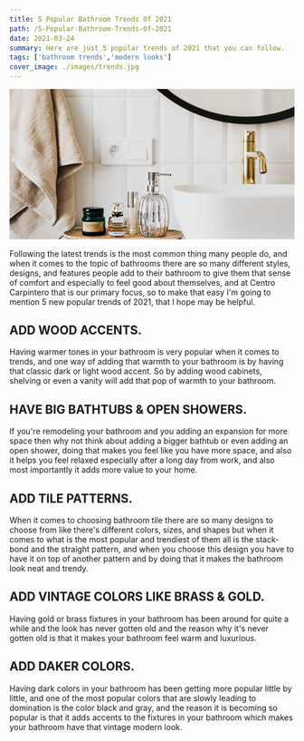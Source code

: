 ```yaml
---
title: 5 Popular Bathroom Trends Of 2021
path: /5-Popular-Bathroom-Trends-Of-2021
date: 2021-03-24
summary: Here are just 5 popular trends of 2021 that you can follow.
tags: ['bathroom trends','modern looks']
cover_image: ./images/trends.jpg
---
```


![background](./images/trends.jpg)

Following the latest trends is the most common thing many people do, and when it comes to the topic of bathrooms there are so many different styles, designs, and features people add to their bathroom to give them that sense of comfort and especially to feel good about themselves, and at Centro Carpintero that is our primary focus, so to make that easy I'm going to mention 5 new popular trends of 2021, that I hope may be helpful. 

## ADD WOOD ACCENTS.

Having warmer tones in your bathroom is very popular when it comes to trends, and one way of adding that warmth to your bathroom is by having that classic dark or light wood accent. So by adding wood cabinets, shelving or even a vanity will add that pop of warmth to your bathroom. 

## HAVE BIG BATHTUBS & OPEN SHOWERS.

If you're remodeling your bathroom and you adding an expansion for more space then why not think about adding a bigger bathtub or even adding an open shower, doing that makes you feel like you have more space, and also it helps you feel relaxed especially after a long day from work, and also most importantly it adds more value to your home.

## ADD TILE PATTERNS. 

When it comes to choosing bathroom tile there are so many designs to choose from like there's different colors, sizes, and shapes but when it comes to what is the most popular and trendiest of them all is the stack-bond and the straight pattern, and when you choose this design you have to have it on top of another pattern and by doing that it makes the bathroom look neat and trendy.    

## ADD VINTAGE COLORS LIKE BRASS & GOLD.

Having gold or brass fixtures in your bathroom has been around for quite a while and the look has never gotten old and the reason why it's never gotten old is that it makes your bathroom feel warm and luxurious.

## ADD DAKER COLORS.

Having dark colors in your bathroom has been getting more popular little by little, and one of the most popular colors that are slowly leading to domination is the color black and gray, and the reason it is becoming so popular is that it adds accents to the fixtures in your bathroom which makes your bathroom have that vintage modern look.













